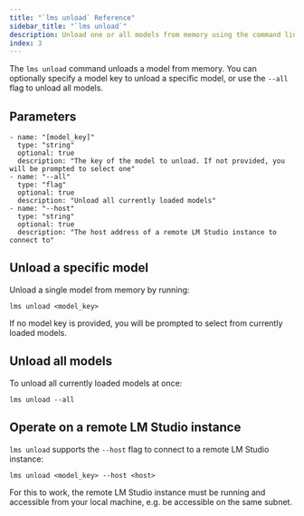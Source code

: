 ```yaml
---
title: "`lms unload` Reference"
sidebar_title: "`lms unload`"
description: Unload one or all models from memory using the command line.
index: 3
---
```


The `lms unload` command unloads a model from memory. You can optionally specify a model key to unload a specific model, or use the `--all` flag to unload all models.

## Parameters
```lms_params
- name: "[model_key]"
  type: "string"
  optional: true
  description: "The key of the model to unload. If not provided, you will be prompted to select one"
- name: "--all"
  type: "flag"
  optional: true
  description: "Unload all currently loaded models"
- name: "--host"
  type: "string"
  optional: true
  description: "The host address of a remote LM Studio instance to connect to"
```

## Unload a specific model

Unload a single model from memory by running:

```shell
lms unload <model_key>
```

If no model key is provided, you will be prompted to select from currently loaded models.

## Unload all models

To unload all currently loaded models at once:

```shell
lms unload --all
```

## Operate on a remote LM Studio instance

`lms unload` supports the `--host` flag to connect to a remote LM Studio instance:

```shell
lms unload <model_key> --host <host>
```

For this to work, the remote LM Studio instance must be running and accessible from your local machine, e.g. be accessible on the same subnet.